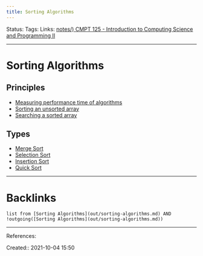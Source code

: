 ```yaml
---
title: Sorting Algorithms
---
```

Status: 
Tags: 
Links: [notes/) CMPT 125 - Introduction to Computing Science and Programming II](None)
___
# Sorting Algorithms
## Principles
- [Measuring performance time of algorithms](out/measuring-performance-time-of-algorithms.md)
- [Sorting an unsorted array](out/sorting-an-unsorted-array.md)
- [Searching a sorted array](out/searching-a-sorted-array.md)
## Types
- [Merge Sort](out/merge-sort.md)
- [Selection Sort](out/selection-sort.md)
- [Insertion Sort](out/insertion-sort.md)
- [Quick Sort](out/quick-sort.md)
___
# Backlinks
```dataview
list from [Sorting Algorithms](out/sorting-algorithms.md) AND !outgoing([Sorting Algorithms](out/sorting-algorithms.md))
```
___
References:

Created:: 2021-10-04 15:50
